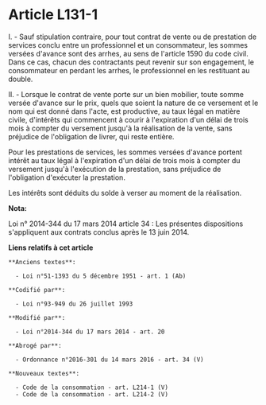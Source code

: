 # Article L131-1

I. - Sauf stipulation contraire, pour tout contrat de vente ou de prestation de services conclu entre un professionnel et un
consommateur, les sommes versées d'avance sont des arrhes, au sens de l'article 1590 du code civil. Dans ce cas, chacun des
contractants peut revenir sur son engagement, le consommateur en perdant les arrhes, le professionnel en les restituant au
double.

II. - Lorsque le contrat de vente porte sur un bien mobilier, toute somme versée d'avance sur le prix, quels que soient la
nature de ce versement et le nom qui est donné dans l'acte, est productive, au taux légal en matière civile, d'intérêts qui
commencent à courir à l'expiration d'un délai de trois mois à compter du versement jusqu'à la réalisation de la vente, sans
préjudice de l'obligation de livrer, qui reste entière.

Pour les prestations de services, les sommes versées d'avance portent intérêt au taux légal à l'expiration d'un délai de
trois mois à compter du versement jusqu'à l'exécution de la prestation, sans préjudice de l'obligation d'exécuter la
prestation.

Les intérêts sont déduits du solde à verser au moment de la réalisation.

**Nota:**

Loi n° 2014-344 du 17 mars 2014 article 34 : Les présentes dispositions s'appliquent aux contrats conclus après le 13 juin
2014.

**Liens relatifs à cet article**

	**Anciens textes**:

	  - Loi n°51-1393 du 5 décembre 1951 - art. 1 (Ab)

	**Codifié par**:

	  - Loi n°93-949 du 26 juillet 1993

	**Modifié par**:

	  - Loi n°2014-344 du 17 mars 2014 - art. 20

	**Abrogé par**:

	  - Ordonnance n°2016-301 du 14 mars 2016 - art. 34 (V)

	**Nouveaux textes**:

	  - Code de la consommation - art. L214-1 (V)
	  - Code de la consommation - art. L214-2 (V)
